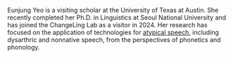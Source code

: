Eunjung Yeo is a visiting scholar at the University of Texas at Austin. She recently completed her Ph.D. in Linguistics at Seoul National University and has joined the ChangeLing Lab as a visitor in 2024. Her research has focused on the application of technologies for [atypical speech](/projects/7_evaluating/), including dysarthric and nonnative speech, from the perspectives of phonetics and phonology.
